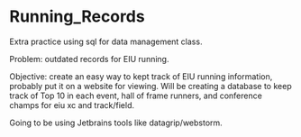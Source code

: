 # Running_Records
Extra practice using sql for data management class.

Problem: outdated records for EIU running.

Objective: create an easy way to kept track of EIU running information, probably put it on a website for viewing.
Will be creating a database to keep track of Top 10 in each event, hall of frame runners, and conference champs for eiu xc and track/field.

Going to be using Jetbrains tools like datagrip/webstorm.
